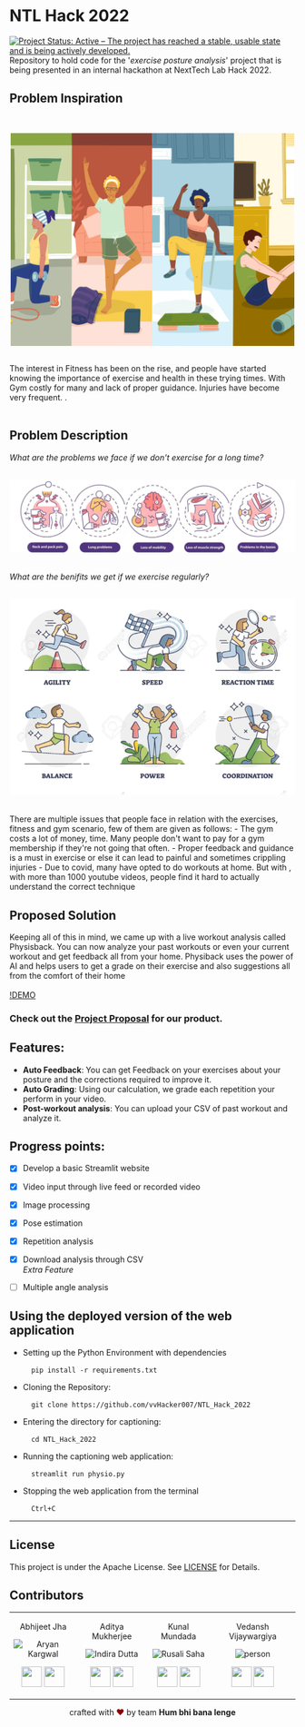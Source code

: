 # NTL Hack 2022
[![Project Status: Active – The project has reached a stable, usable state and is being actively developed.](https://www.repostatus.org/badges/latest/active.svg)](https://www.repostatus.org/#active)<br>
Repository to hold code for the '*exercise posture analysis*' project that is being presented in an internal hackathon at NextTech Lab Hack 2022.
<br>

## Problem Inspiration<br>
<br>
<p align="center" width="100%">
    <img align='center'  width=500px src="Images/3.png"><br>
</p>
<br>
The interest in Fitness has been on the rise, and people have started knowing the importance of exercise and health in these trying times. With Gym costly for many  and lack of proper guidance. Injuries have become very frequent. .<br>
<br>




## Problem Description<br>
*What are the problems we face if we don't exercise for a long time?*
<br>
<br>
<p align="center" width="100%">
    <img src="Images/problems.png"><br>
</p>
<br>
<i>What are the benifits we get if we exercise regularly?</i>
<br>
<br>
<p align="center" width="100%">
    <img src="Images/2.png"><br>
</p>
<br>
There are multiple issues that people face in relation with the exercises, fitness and gym scenario, few of them are given as follows:
- The gym costs a lot of money, time. Many people don't want to pay for a gym membership if they're not going that often.
- Proper feedback and guidance is a must in exercise or else it can lead to painful and sometimes crippling injuries  
- Due to covid, many have opted to do workouts at home. But with , with more than 1000 youtube videos, people find it hard to actually understand the correct technique
<br>

## Proposed Solution<br>
Keeping all of this in mind, we came up with a live workout analysis called Physisback. You can now analyze your past workouts or even your current workout and get feedback all from your home. Physiback uses the power of AI and helps users to get a grade on their exercise and also suggestions all from the comfort of their home<br><br>
[!DEMO]("https://github.com/vvHacker007/NTL_Hack_2022/blob/main/Assets/Videos/DEMO.mp4")

### Check out the [Project Proposal](https://www.canva.com/design/DAE6Ft86pmE/UrXmR4n-ZlNA-ntbw3mXcw/view?utm_content=DAE6Ft86pmE&utm_campaign=designshare&utm_medium=link&utm_source=sharebutton) for our product.

## Features:
- **Auto Feedback**:  You can get Feedback on your exercises about your posture and the corrections required to improve it.<br>
- **Auto Grading**: Using our calculation, we grade each repetition your perform in your video.<br>
- **Post-workout analysis**: You can upload your CSV of past workout and analyze it.<br>
  
## Progress points:
- [x] Develop a basic Streamlit website
- [x] Video input through live feed or recorded video
- [x] Image processing
- [x] Pose estimation
- [x] Repetition analysis 
- [x] Download analysis through CSV<br>
<i>Extra Feature</i>
- [ ] Multiple angle analysis


## Using the deployed version of the web application
<!-- Please download the <a href = "https://drive.google.com/drive/folders/10RaV7DTsFVgdYeJZIyveyeJKhfvFiKT2?usp=sharing">Model Checkpoints</a> and move the file to the <a href = "https://github.com/aryankargwal/capbot2.0/tree/main/camera">camera</a> folder. -->

- Setting up the Python Environment with dependencies 

        pip install -r requirements.txt
- Cloning the Repository: 

        git clone https://github.com/vvHacker007/NTL_Hack_2022
- Entering the directory for captioning: 

        cd NTL_Hack_2022
- Running the captioning web application:

        streamlit run physio.py
- Stopping the web application from the terminal

        Ctrl+C
        
<hr>

## License
This project is under the Apache License. See [LICENSE](LICENSE) for Details.

## Contributors
<p align="center" width="100%">
<table>
<tr align="center">
<td>

Abhijeet Jha

<p align="center">
<img src = "https://avatars.githubusercontent.com/u/67542982?v=4"  height="120" alt="Aryan Kargwal">
</p>
<p align="center">
<a href = "https://github.com/abhijeetjha602"><img src = "http://www.iconninja.com/files/241/825/211/round-collaboration-social-github-code-circle-network-icon.svg" width="36" height = "36"/></a>
<a href = "https://www.linkedin.com/in/abhijeetjha602/">
<img src = "http://www.iconninja.com/files/863/607/751/network-linkedin-social-connection-circular-circle-media-icon.svg" width="36" height="36"/>
</a>
</p>
</td>

<td>

Aditya Mukherjee

<p align="center">
<img src = "https://avatars.githubusercontent.com/u/60893631?v=4"  height="120" alt="Indira Dutta">
</p>
<p align="center">
<a href = "https://github.com/adityamukherjee42"><img src = "http://www.iconninja.com/files/241/825/211/round-collaboration-social-github-code-circle-network-icon.svg" width="36" height = "36"/></a>
<a href = "https://www.linkedin.com/in/aditya-mukherjee-817a17190/">
<img src = "http://www.iconninja.com/files/863/607/751/network-linkedin-social-connection-circular-circle-media-icon.svg" width="36" height="36"/>
</a>
</p>
</td>

<td>

Kunal Mundada

<p align="center">
<img src = "https://avatars.githubusercontent.com/u/53429438?v=4"  height="120" alt="Rusali Saha">
</p>
<p align="center">
<a href = "https://github.com/AlKun25"><img src = "http://www.iconninja.com/files/241/825/211/round-collaboration-social-github-code-circle-network-icon.svg" width="36" height = "36"/></a>
<a href = "https://www.linkedin.com/in/kunalmundada/">
<img src = "http://www.iconninja.com/files/863/607/751/network-linkedin-social-connection-circular-circle-media-icon.svg" width="36" height="36"/>
</a>
</p>
</td>

<td>

Vedansh Vijaywargiya

<p align="center">
<img src = "https://avatars.githubusercontent.com/u/60468275?v=4"  height="120" alt="person">
</p>
<p align="center">
<a href = "https://github.com/vvHacker007"><img src = "http://www.iconninja.com/files/241/825/211/round-collaboration-social-github-code-circle-network-icon.svg" width="36" height = "36"/></a>
<a href = "https://www.linkedin.com/in/vedansh-vijaywargiya/">
<img src = "http://www.iconninja.com/files/863/607/751/network-linkedin-social-connection-circular-circle-media-icon.svg" width="36" height="36"/>
</a>
</p>
</td>
  </table>
</tr>
  </table>
</p>
<p align="center">
crafted with <span style="color: #8b0000;">&hearts;</span> by team <b>Hum bhi bana lenge</b>
</p>
